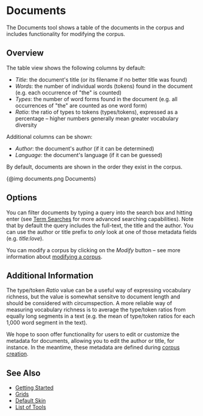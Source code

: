 # Documents

The Documents tool shows a table of the documents in the corpus and includes functionality for modifying the corpus.

## Overview

The table view shows the following columns by default:

- *Title*: the document's title (or its filename if no better title was found)
- *Words*: the number of individual words (tokens) found in the document (e.g. each occurrence of "the" is counted)
- *Types*: the number of word forms found in the document (e.g. all occurrences of "the" are counted as one word form)
- *Ratio*: the ratio of types to tokens (types/tokens), expressed as a percentage – higher numbers generally mean greater vocabulary diversity

Additional columns can be shown:

- *Author*: the document's author (if it can be determined)
- *Language*: the document's language (if it can be guessed)

By default, documents are shown in the order they exist in the corpus.

<div style="max-width: 700px; margin-left: auto; margin-right: auto;">{@img documents.png Documents}</div>

## Options

You can filter documents  by typing a query into the search box and hitting enter (see [Term Searches](#!/guide/search) for more advanced searching capabilities). Note that by default the query includes the full-text, the title and the author. You can use the author or title prefix to *only* look at one of those metadata fields (e.g. _title:love_).

You can modify a corpus by clicking on the _Modify_ button – see more information about [modifying a corpus](#!/guide/modifyingcorpus).

## Additional Information

The type/token _Ratio_ value can be a useful way of expressing vocabulary richness, but the value is somewhat sensitve to document length and should be considered with circumspection. A more reliable way of measuring vocabulary richness is to average the type/token ratios from equally long segments in a text (e.g. the mean of type/token ratios for each 1,000 word segment in the text).

We hope to soon offer functionality for users to edit or customize the metadata for documents, allowing you to edit the author or title, for instance. In the meantime, these metadata are defined during [corpus creation](#!/guide/corpuscreator).

## See Also

- [Getting Started](#!/guide/start)
- [Grids](#!/guide/grids)
- [Default Skin](#!/guide/defaultskin)
- [List of Tools](#!/guide/tools)